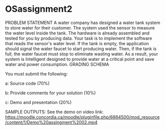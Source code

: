 # OSassignment2

PROBLEM STATEMENT
A water company has designed a water tank system to store water for their customer. The system used the sensor to measure the water level inside the tank. The hardware is already assembled and tested for you by producing data.
Your task is to implement the software that reads the sensor's water level. If the tank is empty, the application should signal the water faucet to start producing water. Then, if the tank is full, the water faucet must stop to eliminate wasting water. As a result, your system is Intelligent designed to provide water at a critical point and save water and power consumption.
GRADING SCHEMA

You must submit the following:

a:
Source code (70%)

b:
Provide comments for your solution (10%)

c:
Demo and presentation (20%)

SAMPLE OUTPUTS: See the demo on video link: https://moodle.concordia.ca/moodle/pluginfile.php/6864500/mod_resource/content/1/Demo%20assingment%2002.mp4
